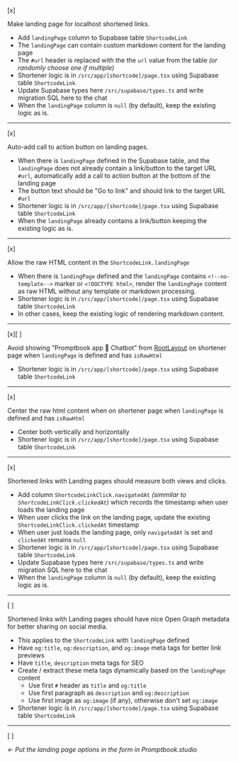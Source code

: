 [x]

Make landing page for localhost shortened links.

-   Add `landingPage` column to Supabase table `ShortcodeLink`
-   The `landingPage` can contain custom markdown content for the landing page
-   The `#url` header is replaced with the the `url` value from the table _(or randomly choose one if multiple)_
-   Shortener logic is in `/src/app/[shortcode]/page.tsx` using Supabase table `ShortcodeLink`
-   Update Supabase types here `/src/supabase/types.ts` and write migration SQL here to the chat
-   When the `landingPage` column is `null` (by default), keep the existing logic as is.

---

[x]

Auto-add call to action button on landing pages.

-   When there is `landingPage` defined in the Supabase table, and the `landingPage` does not already contain a link/button to the target URL `#url`, automatically add a call to action button at the bottom of the landing page
-   The button text should be "Go to link" and should link to the target URL `#url`
-   Shortener logic is in `/src/app/[shortcode]/page.tsx` using Supabase table `ShortcodeLink`
-   When the `landingPage` already contains a link/button keeping the existing logic as is.

---

[x]

Allow the raw HTML content in the `ShortcodeLink.landingPage`

-   When there is `landingPage` defined and the `landingPage` contains `<!--no-template-->` marker or `<!DOCTYPE html>`, render the `landingPage` content as raw HTML without any template or markdown processing.
-   Shortener logic is in `/src/app/[shortcode]/page.tsx` using Supabase table `ShortcodeLink`
-   In other cases, keep the existing logic of rendering markdown content.

---

[x][ ]

Avoid showing "Promptbook app 💬 Chatbot" from [RootLayout](/src/app/layout.tsx) on shortener page when `landingPage` is defined and has `isRawHtml`

-   Shortener logic is in `/src/app/[shortcode]/page.tsx` using Supabase table `ShortcodeLink`

---

[x]

Center the raw html content when on shortener page when `landingPage` is defined and has `isRawHtml`

-   Center both vertically and horizontally
-   Shortener logic is in `/src/app/[shortcode]/page.tsx` using Supabase table `ShortcodeLink`

---

[x]

Shortened links with Landing pages should measure both views and clicks.

-   Add column `ShortcodeLinkClick.navigatedAt` _(simmilar to `ShortcodeLinkClick.clickedAt`)_ which records the timestamp when user loads the landing page
-   When user clicks the link on the landing page, update the existing `ShortcodeLinkClick.clickedAt` timestamp
-   When user just loads the landing page, only `navigatedAt` is set and `clickedAt` remains `null`
-   Shortener logic is in `/src/app/[shortcode]/page.tsx` using Supabase table `ShortcodeLink`
-   Update Supabase types here `/src/supabase/types.ts` and write migration SQL here to the chat
-   When the `landingPage` column is `null` (by default), keep the existing logic as is.

---

[ ]

Shortened links with Landing pages should have nice Open Graph metadata for better sharing on social media.

-   This applies to the `ShortcodeLink` with `landingPage` defined
-   Have `og:title`, `og:description`, and `og:image` meta tags for better link previews
-   Have `title`, `description` meta tags for SEO
-   Create / extract these meta tags dynamically based on the `landingPage` content
    -   Use first `#` header as `title` and `og:title`
    -   Use first paragraph as `description` and `og:description`
    -   Use first image as `og:image` (if any), otherwise don't set `og:image`
-   Shortener logic is in `/src/app/[shortcode]/page.tsx` using Supabase table `ShortcodeLink`

---

[ ]

_<- Put the landing page options in the form in Promptbook.studio_
